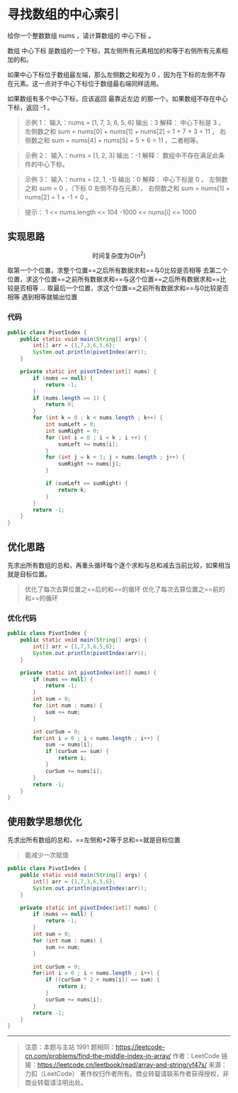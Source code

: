 # 寻找数组的中心索引

给你一个整数数组 nums ，请计算数组的 中心下标 。

数组 中心下标 是数组的一个下标，其左侧所有元素相加的和等于右侧所有元素相加的和。

如果中心下标位于数组最左端，那么左侧数之和视为 0 ，因为在下标的左侧不存在元素。这一点对于中心下标位于数组最右端同样适用。

如果数组有多个中心下标，应该返回 最靠近左边 的那一个。如果数组不存在中心下标，返回 -1 。

> 示例 1：
	输入：nums = [1, 7, 3, 6, 5, 6]
	输出：3
	解释：
	中心下标是 3 。
	左侧数之和 sum = nums[0] + nums[1] + nums[2] = 1 + 7 + 3 = 11 ，
	右侧数之和 sum = nums[4] + nums[5] = 5 + 6 = 11 ，二者相等。

>示例 2：
	输入：nums = [1, 2, 3]
	输出：-1
	解释：
	数组中不存在满足此条件的中心下标。

>示例 3：
	输入：nums = [2, 1, -1]
	输出：0
	解释：
	中心下标是 0 。
	左侧数之和 sum = 0 ，（下标 0 左侧不存在元素），
	右侧数之和 sum = nums[1] + nums[2] = 1 + -1 = 0 。
 

>提示：
	1 <= nums.length <= 104
	-1000 <= nums[i] <= 1000
 
## 实现思路

$$\text{时间复杂度为}O(n^2)$$

取第一个个位置，求整个位置==之后所有数据求和==与0比较是否相等
去第二个位置，求这个位置==之前所有数据求和==与这个位置==之后所有数据求和==比较是否相等
...
取最后一个位置，求这个位置==之前所有数据求和==与0比较是否相等
遇到相等就输出位置
### 代码
```java
public class PivotIndex {
    public static void main(String[] args) {
        int[] arr = {1,7,3,6,5,6};
        System.out.println(pivotIndex(arr));
    }

    private static int pivotIndex(int[] nums) {
        if (nums == null) {
            return -1;
        }
        if (nums.length == 1) {
            return 0;
        }
        for (int k = 0 ; k < nums.length ; k++) {
            int sumLeft = 0;
            int sumRight = 0;
            for (int i = 0 ; i < k ; i ++) {
                sumLeft += nums[i];
            }
            for (int j = k + 1; j < nums.length ; j++) {
                sumRight += nums[j];
            }

            if (sumLeft == sumRight) {
                return k;
            }
        }
        return -1;
    }
}
```


## 优化思路
先求出所有数组的总和，再重头循环每个逐个求和与总和减去当前比较，如果相当就是目标位置。

> 优化了每次去算位置之==后的和==的循环
> 优化了每次去算位置之==前的和==的循环
### 优化代码
```java
public class PivotIndex {
    public static void main(String[] args) {
        int[] arr = {1,7,3,6,5,6};
        System.out.println(pivotIndex(arr));
    }

    private static int pivotIndex(int[] nums) {
        if (nums == null) {
            return -1;
        }
        int sum = 0;
        for (int num : nums) {
            sum += num;
        }

        int curSum = 0;
        for(int i = 0 ; i < nums.length ; i++) {
            sum -= nums[i];
            if (curSum == sum) {
                return i;
            }
            curSum += nums[i];
        }
        return -1;
    }
}
```

## 使用数学思想优化
先求出所有数组的总和，==左侧和*2等于总和==就是目标位置

> 能减少一次赋值

```java
public class PivotIndex {
    public static void main(String[] args) {
        int[] arr = {1,7,3,6,5,6};
        System.out.println(pivotIndex(arr));
    }

    private static int pivotIndex(int[] nums) {
        if (nums == null) {
            return -1;
        }
        int sum = 0;
        for (int num : nums) {
            sum += num;
        }

        int curSum = 0;
        for(int i = 0 ; i < nums.length ; i++) {
            if ((curSum * 2 + nums[i]) == sum) {
                return i;
            }
            curSum += nums[i];
        }
        return -1;
    }
}
```

---


>注意：本题与主站 1991 题相同：https://leetcode-cn.com/problems/find-the-middle-index-in-array/
>作者：LeetCode
>链接：https://leetcode.cn/leetbook/read/array-and-string/yf47s/
>来源：力扣（LeetCode）
>著作权归作者所有。商业转载请联系作者获得授权，非商业转载请注明出处。

